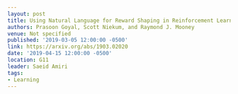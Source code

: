 ```yaml
---
layout: post
title: Using Natural Language for Reward Shaping in Reinforcement Learning
authors: Prasoon Goyal, Scott Niekum, and Raymond J. Mooney
venue: Not specified
published: '2019-03-05 12:00:00 -0500'
link: https://arxiv.org/abs/1903.02020
date: '2019-04-15 12:00:00 -0500'
location: G11
leader: Saeid Amiri
tags:
- Learning
---
```

